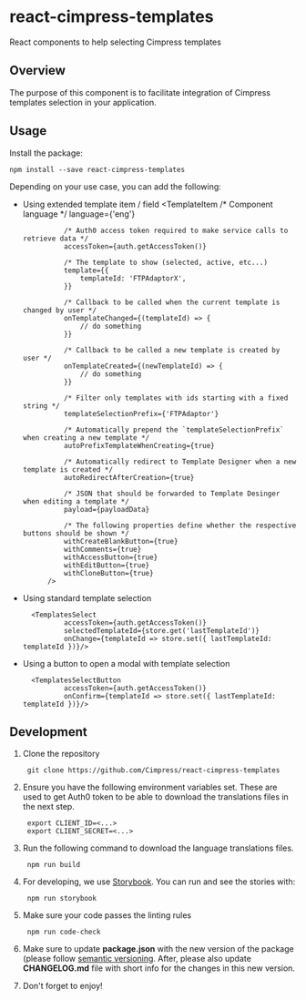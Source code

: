 # react-cimpress-templates
React components to help selecting Cimpress templates

## Overview 

The purpose of this component is to facilitate integration of Cimpress templates selection in your application.


## Usage

Install the package:
    
    npm install --save react-cimpress-templates

  
Depending on your use case, you can add the following:

* Using extended template item / field
        <TemplateItem
                /* Component language */
                language={'eng'}
                
                /* Auth0 access token required to make service calls to retrieve data */
                accessToken={auth.getAccessToken()}
                
                /* The template to show (selected, active, etc...)
                template={{
                    templateId: 'FTPAdaptorX',
                }}

                /* Callback to be called when the current template is changed by user */
                onTemplateChanged={(templateId) => {
                    // do something
                }}

                /* Callback to be called a new template is created by user */
                onTemplateCreated={(newTemplateId) => {
                    // do something
                }}

                /* Filter only templates with ids starting with a fixed string */
                templateSelectionPrefix={'FTPAdaptor'}
                
                /* Automatically prepend the `templateSelectionPrefix` when creating a new template */
                autoPrefixTemplateWhenCreating={true}
                
                /* Automatically redirect to Template Designer when a new template is created */
                autoRedirectAfterCreation={true}
                
                /* JSON that should be forwarded to Template Desinger when editing a template */
                payload={payloadData}

                /* The following properties define whether the respective buttons should be shown */
                withCreateBlankButton={true}
                withComments={true}
                withAccessButton={true}
                withEditButton={true}
                withCloneButton={true}
            />


* Using standard template selection

        <TemplatesSelect
                accessToken={auth.getAccessToken()}
                selectedTemplateId={store.get('lastTemplateId')}
                onChange={templateId => store.set({ lastTemplateId: templateId })}/>

* Using a button to open a modal with template selection 
        
        <TemplatesSelectButton
                accessToken={auth.getAccessToken()}
                onConfirm={templateId => store.set({ lastTemplateId: templateId })}/>

## Development

1. Clone the repository
    
        git clone https://github.com/Cimpress/react-cimpress-templates
        
2. Ensure you have the following environment variables set. These are used to get Auth0 token to be able to 
download the translations files in the next step.
    
        export CLIENT_ID=<...>
        export CLIENT_SECRET=<...>
        
3. Run the following command to download the language translations files. 
        
        npm run build

4. For developing, we use [Storybook](https://github.com/storybooks/storybook). You can run and see
the stories with:
        
        npm run storybook
        
5. Make sure your code passes the linting rules
        
        npm run code-check
        
6. Make sure to update **package.json** with the new version of the package (please follow 
[semantic versioning](https://semver.org/). After, please also update **CHANGELOG.md** file 
with short info for the changes in this new version.   

7. Don't forget to enjoy!